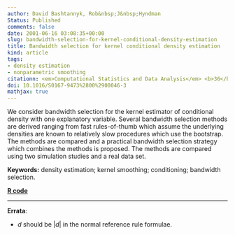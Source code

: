 ```yaml
---
author: David Bashtannyk, Rob&nbsp;J&nbsp;Hyndman
Status: Published
comments: false
date: 2001-06-16 03:08:35+00:00
slug: bandwidth-selection-for-kernel-conditional-density-estimation
title: Bandwidth selection for kernel conditional density estimation
kind: article
tags:
- density estimation
- nonparametric smoothing
citationn: <em>Computational Statistics and Data Analysis</em> <b>36</b>(3), 279-298
doi: 10.1016/S0167-9473%2800%2900046-3
mathjax: true
---
```


We consider bandwidth selection for the kernel estimator of conditional density with one explanatory variable. Several bandwidth selection methods are derived ranging from fast rules-of-thumb which assume the underlying densities are known to relatively slow procedures which use the bootstrap. The methods are compared and a practical bandwidth selection strategy which combines the methods is proposed. The methods are compared using two simulation studies and a real data set.

**Keywords:** density estimation; kernel smoothing; conditioning; bandwidth selection.

**[R code](http://pkg.robjhyndman.com/hdrcde/)**


* * *


**Errata**:
	
  * $d$ should be $|d|$ in the normal reference rule formulae.


